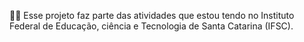 :student: Esse projeto faz parte das atividades que estou tendo no Instituto Federal de Educação, ciência e Tecnologia de Santa Catarina (IFSC).